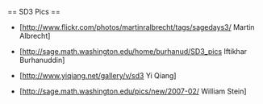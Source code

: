 == SD3 Pics ==


* [http://www.flickr.com/photos/martinralbrecht/tags/sagedays3/ Martin Albrecht] 

* [http://sage.math.washington.edu/home/burhanud/SD3_pics Iftikhar Burhanuddin] 

* [http://www.yiqiang.net/gallery/v/sd3 Yi Qiang]

* [http://sage.math.washington.edu/pics/new/2007-02/ William Stein]
